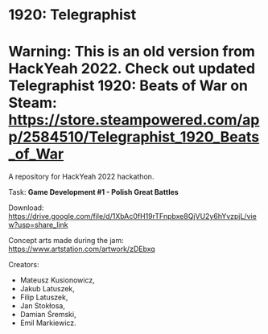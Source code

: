 # 1920: Telegraphist

# Warning: This is an old version from HackYeah 2022. Check out updated Telegraphist 1920: Beats of War on Steam: https://store.steampowered.com/app/2584510/Telegraphist_1920_Beats_of_War


A repository for HackYeah 2022 hackathon.

Task: **Game Development #1 - Polish Great Battles**


Download: https://drive.google.com/file/d/1XbAc0fH19rTFnpbxe8QjVU2y6hYvzpjL/view?usp=share_link


Concept arts made during the jam: https://www.artstation.com/artwork/zDEbxq

Creators:
- Mateusz Kusionowicz,
- Jakub Latuszek,
- Filip Latuszek,
- Jan Stokłosa,
- Damian Śremski,
- Emil Markiewicz.

